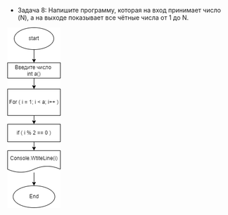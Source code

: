 - Задача 8: Напишите программу, которая на вход принимает число (N), а на выходе показывает все чётные числа от 1 до N.

![Ссылка на блоук-схему](diagram.drawio.png)